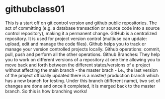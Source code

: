 # githubclass01
This is a start off on git control version and github public repositories.
The act of committing (e.g. a database transaction or source code into a source control repository), making it a permanent change.
GitHub is a centralized repository. It is used for project version control (multiuse can update: upload, edit and manage the code files).
Github helps you to track or manage your version controlled projects locally.
Github operations: commit, pull, push and perform all the other operations.
Github Branches: They help you to work on different versions of a repository at one time allowing you to move back and forth between the different states/versions of a project without affecting the main branch - the master brach - i.e., the last version of the project officially updated
there is a master/ production branch which has a new branch for testing. Under this branch (different name), two set of changes are done and once it completed, it is merged back to the master branch. So this is how branching works!

